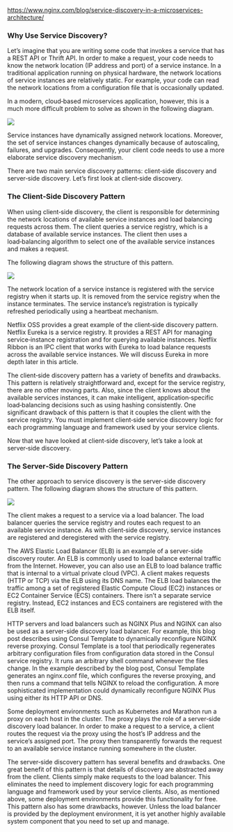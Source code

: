 https://www.nginx.com/blog/service-discovery-in-a-microservices-architecture/

### Why Use Service Discovery?

Let’s imagine that you are writing some code that invokes a service that has a REST API or Thrift API. In order to make a request, your code needs to know the network location (IP address and port) of a service instance. In a traditional application running on physical hardware, the network locations of service instances are relatively static. For example, your code can read the network locations from a configuration file that is occasionally updated.

In a modern, cloud‑based microservices application, however, this is a much more difficult problem to solve as shown in the following diagram.

<img src="https://www.nginx.com/wp-content/uploads/2016/04/Richardson-microservices-part4-1_difficult-service-discovery.png">

Service instances have dynamically assigned network locations. Moreover, the set of service instances changes dynamically because of autoscaling, failures, and upgrades. Consequently, your client code needs to use a more elaborate service discovery mechanism.

There are two main service discovery patterns: client‑side discovery and server‑side discovery. Let’s first look at client‑side discovery.

### The Client‑Side Discovery Pattern

When using client‑side discovery, the client is responsible for determining the network locations of available service instances and load balancing requests across them. The client queries a service registry, which is a database of available service instances. The client then uses a load‑balancing algorithm to select one of the available service instances and makes a request.

The following diagram shows the structure of this pattern.

<img src="https://www.nginx.com/wp-content/uploads/2016/04/Richardson-microservices-part4-2_client-side-pattern.png">

The network location of a service instance is registered with the service registry when it starts up. It is removed from the service registry when the instance terminates. The service instance’s registration is typically refreshed periodically using a heartbeat mechanism.

Netflix OSS provides a great example of the client‑side discovery pattern. Netflix Eureka is a service registry. It provides a REST API for managing service‑instance registration and for querying available instances. Netflix Ribbon is an IPC client that works with Eureka to load balance requests across the available service instances. We will discuss Eureka in more depth later in this article.

The client‑side discovery pattern has a variety of benefits and drawbacks. This pattern is relatively straightforward and, except for the service registry, there are no other moving parts. Also, since the client knows about the available services instances, it can make intelligent, application‑specific load‑balancing decisions such as using hashing consistently. One significant drawback of this pattern is that it couples the client with the service registry. You must implement client‑side service discovery logic for each programming language and framework used by your service clients.

Now that we have looked at client‑side discovery, let’s take a look at server‑side discovery.

### The Server‑Side Discovery Pattern

The other approach to service discovery is the server-side discovery pattern. The following diagram shows the structure of this pattern.

<img src="https://www.nginx.com/wp-content/uploads/2016/04/Richardson-microservices-part4-3_server-side-pattern.png">

The client makes a request to a service via a load balancer. The load balancer queries the service registry and routes each request to an available service instance. As with client‑side discovery, service instances are registered and deregistered with the service registry.

The AWS Elastic Load Balancer (ELB) is an example of a server-side discovery router. An ELB is commonly used to load balance external traffic from the Internet. However, you can also use an ELB to load balance traffic that is internal to a virtual private cloud (VPC). A client makes requests (HTTP or TCP) via the ELB using its DNS name. The ELB load balances the traffic among a set of registered Elastic Compute Cloud (EC2) instances or EC2 Container Service (ECS) containers. There isn’t a separate service registry. Instead, EC2 instances and ECS containers are registered with the ELB itself.

HTTP servers and load balancers such as NGINX Plus and NGINX can also be used as a server-side discovery load balancer. For example, this blog post describes using Consul Template to dynamically reconfigure NGINX reverse proxying. Consul Template is a tool that periodically regenerates arbitrary configuration files from configuration data stored in the Consul service registry. It runs an arbitrary shell command whenever the files change. In the example described by the blog post, Consul Template generates an nginx.conf file, which configures the reverse proxying, and then runs a command that tells NGINX to reload the configuration. A more sophisticated implementation could dynamically reconfigure NGINX Plus using either its HTTP API or DNS.

Some deployment environments such as Kubernetes and Marathon run a proxy on each host in the cluster. The proxy plays the role of a server‑side discovery load balancer. In order to make a request to a service, a client routes the request via the proxy using the host’s IP address and the service’s assigned port. The proxy then transparently forwards the request to an available service instance running somewhere in the cluster.

The server‑side discovery pattern has several benefits and drawbacks. One great benefit of this pattern is that details of discovery are abstracted away from the client. Clients simply make requests to the load balancer. This eliminates the need to implement discovery logic for each programming language and framework used by your service clients. Also, as mentioned above, some deployment environments provide this functionality for free. This pattern also has some drawbacks, however. Unless the load balancer is provided by the deployment environment, it is yet another highly available system component that you need to set up and manage.

